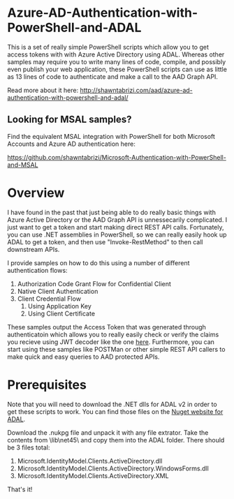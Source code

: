 # Azure-AD-Authentication-with-PowerShell-and-ADAL
This is a set of really simple PowerShell scripts which allow you to get access tokens with with Azure Active Directory using ADAL. Whereas other samples may require you to write many lines of code, compile, and possibly even publish your web application, these PowerShell scripts can use as little as 13 lines of code to authenticate and make a call to the AAD Graph API.

Read more about it here: http://shawntabrizi.com/aad/azure-ad-authentication-with-powershell-and-adal/

## Looking for MSAL samples?

Find the equivalent MSAL integration with PowerShell for both Microsoft Accounts and Azure AD authentication here:

https://github.com/shawntabrizi/Microsoft-Authentication-with-PowerShell-and-MSAL

# Overview
I have found in the past that just being able to do really basic things with Azure Active Directory or the AAD Graph API is unnessecarily complicated. I just want to get a token and start making direct REST API calls. Fortunately, you can use .NET assemblies in PowerShell, so we can really easily hook up ADAL to get a token, and then use "Invoke-RestMethod" to then call downstream APIs.

I provide samples on how to do this using a number of different authentication flows:
1. Authorization Code Grant Flow for Confidential Client
2. Native Client Authentication
3. Client Credential Flow
    1. Using Application Key
    2. Using Client Certificate
     
These samples output the Access Token that was generated through authenticatoin which allows you to really easily check or verify the claims you recieve using JWT decoder like the one [here](https://github.com/shawntabrizi/JWT-Decoder-Javascript). Furthermore, you can start using these samples like POSTMan or other simple REST API callers to make quick and easy queries to AAD protected APIs.

# Prerequisites
Note that you will need to download the .NET dlls for ADAL v2 in order to get these scripts to work.
You can find those files on the [Nuget website for ADAL](https://www.nuget.org/packages/Microsoft.IdentityModel.Clients.ActiveDirectory/2.28.4).

Download the .nukpg file and unpack it with any file extrator.
Take the contents from \lib\net45\ and copy them into the ADAL folder. There should be 3 files total:
1. Microsoft.IdentityModel.Clients.ActiveDirectory.dll
2. Microsoft.IdentityModel.Clients.ActiveDirectory.WindowsForms.dll
3. Microsoft.IdentityModel.Clients.ActiveDirectory.XML

That's it!
